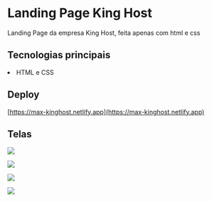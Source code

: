 # Landing Page King Host

Landing Page da empresa King Host, feita apenas com html e css




## Tecnologias principais

<li>HTML e CSS</li>



## Deploy

[https://max-kinghost.netlify.app](https://max-kinghost.netlify.app)



## Telas

![](https://images2.imgbox.com/b4/89/B8Ko8HBl_o.png)

![](https://images2.imgbox.com/45/73/oOWYcsNe_o.png)

![](https://images2.imgbox.com/10/d1/JxXAzVWO_o.png)

![](https://images2.imgbox.com/9f/22/oXBcaPj0_o.png)
